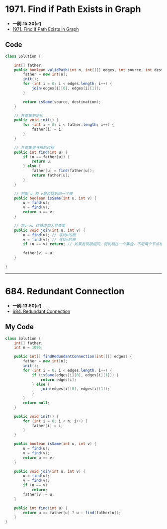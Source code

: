 # 1971. Find if Path Exists in Graph
* **一刷:15:20(✅)**
* [1971. Find if Path Exists in Graph](https://leetcode.com/problems/find-if-path-exists-in-graph/)

## Code 
```java
class Solution {

    int[] father;
    public boolean validPath(int n, int[][] edges, int source, int destination) {
        father = new int[n];
        init();
        for (int i = 0; i < edges.length; i++) {
            join(edges[i][0], edges[i][1]);
        }

        return isSame(source, destination);
    }

    // 并查集初始化
    public void init() {
        for (int i = 0; i < father.length; i++) {
            father[i] = i;
        }
    }

    // 并查集里寻根的过程
    public int find(int u) {
        if (u == father[u]) {
            return u;
        } else {
            father[u] = find(father[u]);
            return father[u];
        }
    }

    // 判断 u 和 v是否找到同一个根
    public boolean isSame(int u, int v) {
        u = find(u);
        v = find(v);
        return u == v;
    }

    // 将v->u 这条边加入并查集
    public void join(int u, int v) {
        u = find(u); // 寻找u的根
        v = find(v); // 寻找v的根
        if (u == v) return; // 如果发现根相同，则说明在一个集合，不用两个节点相连直接返回

        father[v] = u;
    }

}
```
***
# 684. Redundant Connection
* **一刷:13:50(✅)**
* [684. Redundant Connection](https://leetcode.com/problems/redundant-connection/)

## My Code
```java
class Solution {
    int[] father;
    int n = 1005;

    public int[] findRedundantConnection(int[][] edges) {
        father = new int[n];
        init();
        for (int i = 0; i < edges.length; i++) {
            if (isSame(edges[i][0], edges[i][1])) {
                return edges[i];
            } else {
                join(edges[i][0], edges[i][1]);
            }
        }
        return null;
    }

    public void init() {
        for (int i = 0; i < n; i++) {
            father[i] = i;
        }
    }

    public boolean isSame(int u, int v) {
        u = find(u);
        v = find(v);
        return u == v;
    }

    public void join(int u, int v) {
        u = find(u);
        v = find(v);
        if (u == v)
            return;
        father[v] = u;
    }

    public int find(int u) {
        return u == father[u] ? u : find(father[u]);
    }
}
```